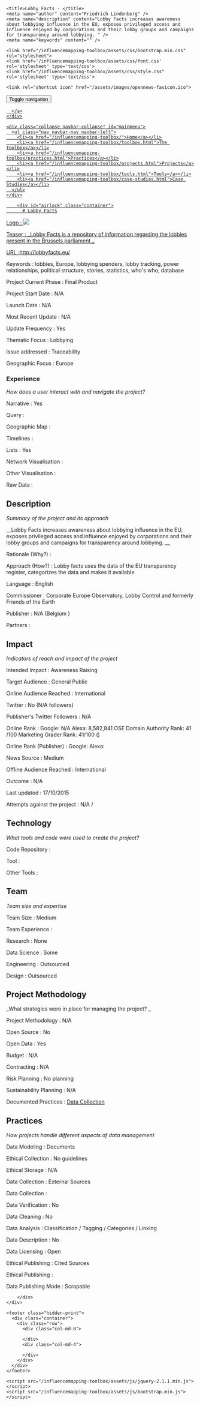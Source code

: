 <!DOCTYPE html>
<html>
  <head>
    <meta charset="utf-8">
    <meta http-equiv="X-UA-Compatible" content="IE=edge,chrome=1">
    <meta name="viewport" content="width=device-width, initial-scale=1.0">

    <title>Lobby Facts - </title>
    <meta name="author" content="Friedrich Lindenberg" />
    <meta name="description" content="Lobby Facts increases awareness about lobbying influence in the EU, exposes privileged access and influence enjoyed by corporations and their lobby groups and campaigns for transparency around lobbying. " />
    <meta name="keywords" content="" />

    <link href="/influencemapping-toolbox/assets/css/bootstrap.min.css" rel="stylesheet">
    <link href='/influencemapping-toolbox/assets/css/font.css' rel='stylesheet' type='text/css'>
    <link href="/influencemapping-toolbox/assets/css/style.css" rel='stylesheet' type='text/css'>

    <link rel="shortcut icon" href="/assets/images/opennews-favicon.ico">
  </head>
  <body>
    <div id="page">
      <nav class="navbar navbar-default navbar-static-top" role="navigation">
  <div class="container">
    <div class="navbar-header">
      <button type="button" class="navbar-toggle" data-toggle="collapse"
        data-target="#mainmenu">
        <span class="sr-only">Toggle navigation</span>
        <span class="icon-bar"></span>
        <span class="icon-bar"></span>
        <span class="icon-bar"></span>
      </button>
      <a class="navbar-brand" href="/">
        
      </a>
    </div>

    <div class="collapse navbar-collapse" id="mainmenu">
      <ul class="nav navbar-nav navbar-left">
        <li><a href="/influencemapping-toolbox/">Home</a></li>
        <li><a href="/influencemapping-toolbox/toolbox.html">The Toolbox</a></li>
        <li><a href="/influencemapping-toolbox/practices.html">Practices</a></li>
        <li><a href="/influencemapping-toolbox/projects.html">Projects</a></li>
        <li><a href="/influencemapping-toolbox/tools.html">Tools</a></li>
        <li><a href="/influencemapping-toolbox/case-studies.html">Case Studies</a></li>
      </ul>
    </div>
  </div>
</nav>

        <div id="airlock" class="container">
          # Lobby Facts

Logo
: ![](http://lobbyfacts.eu/sites/default/themes/omega-ngo/logo.png)

Teaser
: _Lobby Facts is a repository of information regarding the lobbies present in the Brussels parliament _

URL
:http://lobbyfacts.eu/


Keywords
: lobbies, Europe, lobbying spenders, lobby tracking, power relationships, political structure, stories, statistics, who&#39;s who, database



Project Current Phase
: Final Product

	

Project Start Date
: N/A



Launch Date
: N/A



Most Recent Update
: N/A



Update Frequency
: Yes



Thematic Focus
: Lobbying



Issue addressed
: Traceability 



Geographic Focus
: Europe


### Experience

_How does a user interact with and navigate the project?_

Narrative
: Yes 

Query
: 

Geographic Map
:  

Timelines
:  

Lists
: Yes 

Network Visualisation
:  

Other Visualisation
:   

Raw Data 
:

## Description

_Summary of the project and its approach_

__Lobby Facts increases awareness about lobbying influence in the EU, exposes privileged access and influence enjoyed by corporations and their lobby groups and campaigns for transparency around lobbying. __


Rationale (Why?)
: 



Approach (How?)
: Lobby facts uses the data of the EU transparency register, categorizes the data and makes it available 



Language
: English



Commissioner
: Corporate Europe Observatory, Lobby Control and formerly Friends of the Earth 



Publisher
: N/A (Belgium )



Partners
: 



## Impact

_Indicators of reach and impact of the project_

Intended Impact
: Awareness Raising



Target Audience
: General Public



Online Audience Reached
: International



Twitter
: No (N/A followers)



Publisher's Twitter Followers
: N/A



Online Rank
:  Google: N/A   Alexa: 8,582,841  OSE Domain Authority Rank:  41 /100  Marketing Grader Rank: 41/100 ()


Online Rank (Publisher)
:  Google:   Alexa: 



News Source
: Medium



Offline Audience Reached
: International



Outcome
: N/A



Last updated
: 17/10/2015


Attempts against the project
: N/A  / 


## Technology

_What tools and code were used to create the project?_

Code Repository
: []()



Tool
: 



Other Tools
: 


## Team

_Team size and expertise_

Team Size
: Medium



Team Experience
:  

Research
: None 

Data Science
: Some 

Engineering
:  Outsourced

Design
: Outsourced


## Project Methodology

_What strategies were in place for managing the project? _

Project Methodology
: N/A



Open Source
: No



Open Data
: Yes



Budget
: N/A



Contracting
: N/A



Risk Planning
: No planning



Sustainability Planning
: N/A


Documented Practices
: [Data Collection](http://lobbyfacts.eu/disclaimer) []() []()


## Practices

_How projects handle different aspects of data management_

Data Modeling
: Documents



Ethical Collection
: No guidelines



Ethical Storage
: N/A



Data Collection
: External Sources



Data Collection
: 



Data Verification
: No



Data Cleaning
: No



Data Analysis
: Classification / Tagging / Categories / Linking



Data Description
: No



Data Licensing
: Open



Ethical Publishing
: Cited Sources



Ethical Publishing
: 



Data Publishing Mode
: Scrapable

        </div>
    </div>

    <footer class="hidden-print">
      <div class="container">
        <div class="row">
          <div class="col-md-8">
            
          </div>
          <div class="col-md-4">
            
          </div>
        </div>
      </div>
    </footer>

    <script src="/influencemapping-toolbox/assets/js/jquery-2.1.1.min.js"></script>
    <script src="/influencemapping-toolbox/assets/js/bootstrap.min.js"></script>
  </body>
</html>
